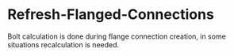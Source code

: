 # Refresh-Flanged-Connections
Bolt calculation is done during flange connection creation, in some situations recalculation is needed.
